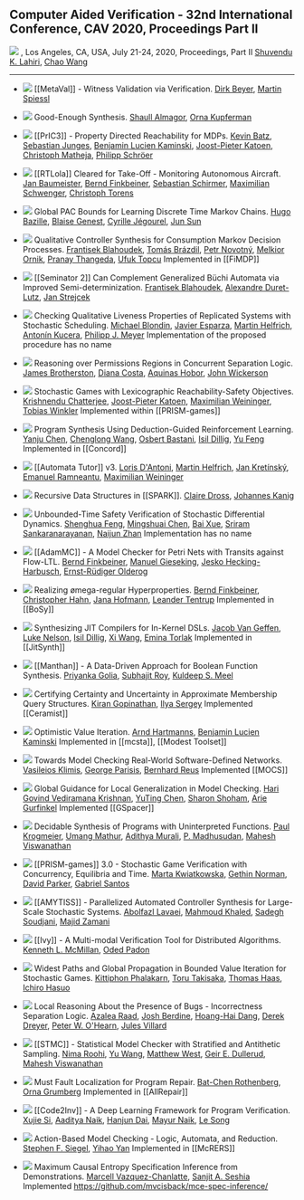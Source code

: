 ## Computer Aided Verification - 32nd International Conference, CAV 2020,  Proceedings Part II
[![](https://dblp.uni-trier.de/img/paper-oa.dark.hollow.16x16.png)](https://doi.org/https://doi.org/10.1007/978-3-030-53291-8) , Los Angeles, CA, USA, July 21-24, 2020, Proceedings, Part II 
[Shuvendu K. Lahiri](https://dblp.uni-trier.de/pid/32/2903.html), [Chao Wang](https://dblp.uni-trier.de/pid/w/ChaoWang.html)

---
-   [![](https://dblp.uni-trier.de/img/paper-oa.dark.hollow.16x16.png)](https://doi.org/https://doi.org/10.1007/978-3-030-53291-8_10) [[MetaVal]] - Witness Validation via Verification.
    [Dirk Beyer](https://dblp.uni-trier.de/pid/b/DirkBeyer1.html), [Martin Spiessl](https://dblp.uni-trier.de/pid/269/9790.html)

-   [![](https://dblp.uni-trier.de/img/paper-oa.dark.hollow.16x16.png)](https://doi.org/https://doi.org/10.1007/978-3-030-53291-8_28) Good-Enough Synthesis.
    [Shaull Almagor](https://dblp.uni-trier.de/pid/88/8556.html), [Orna Kupferman](https://dblp.uni-trier.de/pid/k/OrnaKupferman.html)

-   [![](https://dblp.uni-trier.de/img/paper-oa.dark.hollow.16x16.png)](https://doi.org/https://doi.org/10.1007/978-3-030-53291-8_27) [[PrIC3]] - Property Directed Reachability for MDPs.
    [Kevin Batz](https://dblp.uni-trier.de/pid/215/5068.html), [Sebastian Junges](https://dblp.uni-trier.de/pid/115/4386.html), [Benjamin Lucien Kaminski](https://dblp.uni-trier.de/pid/39/9937.html), [Joost-Pieter Katoen](https://dblp.uni-trier.de/pid/k/JoostPieterKatoen.html), [Christoph Matheja](https://dblp.uni-trier.de/pid/172/5070.html), [Philipp Schröer](https://dblp.uni-trier.de/pid/264/0074.html)

-   [![](https://dblp.uni-trier.de/img/paper-oa.dark.hollow.16x16.png)](https://doi.org/https://doi.org/10.1007/978-3-030-53291-8_3) [[RTLola]] Cleared for Take-Off - Monitoring Autonomous Aircraft.
    [Jan Baumeister](https://dblp.uni-trier.de/pid/253/1662.html), [Bernd Finkbeiner](https://dblp.uni-trier.de/pid/73/4443.html), [Sebastian Schirmer](https://dblp.uni-trier.de/pid/185/8889.html), [Maximilian Schwenger](https://dblp.uni-trier.de/pid/191/6041.html), [Christoph Torens](https://dblp.uni-trier.de/pid/33/9870.html)

-   [![](https://dblp.uni-trier.de/img/paper-oa.dark.hollow.16x16.png)](https://doi.org/https://doi.org/10.1007/978-3-030-53291-8_17) Global PAC Bounds for Learning Discrete Time Markov Chains.
    [Hugo Bazille](https://dblp.uni-trier.de/pid/150/7498.html), [Blaise Genest](https://dblp.uni-trier.de/pid/59/6859.html), [Cyrille Jégourel](https://dblp.uni-trier.de/pid/33/10826.html), [Jun Sun](https://dblp.uni-trier.de/pid/s/JunSun1.html)

-   [![](https://dblp.uni-trier.de/img/paper-oa.dark.hollow.16x16.png)](https://doi.org/https://doi.org/10.1007/978-3-030-53291-8_22) Qualitative Controller Synthesis for Consumption Markov Decision Processes.
    [Frantisek Blahoudek](https://dblp.uni-trier.de/pid/131/6892.html), [Tomás Brázdil](https://dblp.uni-trier.de/pid/18/3197.html), [Petr Novotný](https://dblp.uni-trier.de/pid/91/10961.html), [Melkior Ornik](https://dblp.uni-trier.de/pid/175/9333.html), [Pranay Thangeda](https://dblp.uni-trier.de/pid/265/6126.html), [Ufuk Topcu](https://dblp.uni-trier.de/pid/12/6659.html)
	Implemented in [[FiMDP]]

-   [![](https://dblp.uni-trier.de/img/paper-oa.dark.hollow.16x16.png)](https://doi.org/https://doi.org/10.1007/978-3-030-53291-8_2) [[Seminator 2]] Can Complement Generalized Büchi Automata via Improved Semi-determinization.
    [Frantisek Blahoudek](https://dblp.uni-trier.de/pid/131/6892.html), [Alexandre Duret-Lutz](https://dblp.uni-trier.de/pid/43/6032.html), [Jan Strejcek](https://dblp.uni-trier.de/pid/37/1716.html)

-   [![](https://dblp.uni-trier.de/img/paper-oa.dark.hollow.16x16.png)](https://doi.org/https://doi.org/10.1007/978-3-030-53291-8_20) Checking Qualitative Liveness Properties of Replicated Systems with Stochastic Scheduling.
    [Michael Blondin](https://dblp.uni-trier.de/pid/117/6024.html), [Javier Esparza](https://dblp.uni-trier.de/pid/e/JEsparza.html), [Martin Helfrich](https://dblp.uni-trier.de/pid/250/9258.html), [Antonín Kucera](https://dblp.uni-trier.de/pid/k/AntoninKucera.html), [Philipp J. Meyer](https://dblp.uni-trier.de/pid/118/3833.html)
	Implementation of the proposed procedure has no name

-   [![](https://dblp.uni-trier.de/img/paper-oa.dark.hollow.16x16.png)](https://doi.org/https://doi.org/10.1007/978-3-030-53291-8_13) Reasoning over Permissions Regions in Concurrent Separation Logic.
    [James Brotherston](https://dblp.uni-trier.de/pid/77/3809.html), [Diana Costa](https://dblp.uni-trier.de/pid/156/7127-1.html), [Aquinas Hobor](https://dblp.uni-trier.de/pid/26/3410.html), [John Wickerson](https://dblp.uni-trier.de/pid/21/7915.html)

-   [![](https://dblp.uni-trier.de/img/paper-oa.dark.hollow.16x16.png)](https://doi.org/https://doi.org/10.1007/978-3-030-53291-8_21) Stochastic Games with Lexicographic Reachability-Safety Objectives.
    [Krishnendu Chatterjee](https://dblp.uni-trier.de/pid/92/5602.html), [Joost-Pieter Katoen](https://dblp.uni-trier.de/pid/k/JoostPieterKatoen.html), [Maximilian Weininger](https://dblp.uni-trier.de/pid/194/2910.html), [Tobias Winkler](https://dblp.uni-trier.de/pid/66/750.html)
	Implemented within [[PRISM-games]]

-   [![](https://dblp.uni-trier.de/img/paper-oa.dark.hollow.16x16.png)](https://doi.org/https://doi.org/10.1007/978-3-030-53291-8_30) Program Synthesis Using Deduction-Guided Reinforcement Learning.
    [Yanju Chen](https://dblp.uni-trier.de/pid/05/4034.html), [Chenglong Wang](https://dblp.uni-trier.de/pid/94/9817.html), [Osbert Bastani](https://dblp.uni-trier.de/pid/21/11275.html), [Isil Dillig](https://dblp.uni-trier.de/pid/85/3688.html), [Yu Feng](https://dblp.uni-trier.de/pid/30/4550.html)
	Implemented in [[Concord]]

-   [![](https://dblp.uni-trier.de/img/paper-oa.dark.hollow.16x16.png)](https://doi.org/https://doi.org/10.1007/978-3-030-53291-8_1) [[Automata Tutor]] v3.
    [Loris D'Antoni](https://dblp.uni-trier.de/pid/85/770.html), [Martin Helfrich](https://dblp.uni-trier.de/pid/250/9258.html), [Jan Kretínský](https://dblp.uni-trier.de/pid/95/6511.html), [Emanuel Ramneantu](https://dblp.uni-trier.de/pid/264/5096.html), [Maximilian Weininger](https://dblp.uni-trier.de/pid/194/2910.html)

-   [![](https://dblp.uni-trier.de/img/paper-oa.dark.hollow.16x16.png)](https://doi.org/https://doi.org/10.1007/978-3-030-53291-8_11) Recursive Data Structures in [[SPARK]].
    [Claire Dross](https://dblp.uni-trier.de/pid/07/9840.html), [Johannes Kanig](https://dblp.uni-trier.de/pid/70/225.html)

-   [![](https://dblp.uni-trier.de/img/paper-oa.dark.hollow.16x16.png)](https://doi.org/https://doi.org/10.1007/978-3-030-53291-8_18) Unbounded-Time Safety Verification of Stochastic Differential Dynamics.
    [Shenghua Feng](https://dblp.uni-trier.de/pid/232/3100.html), [Mingshuai Chen](https://dblp.uni-trier.de/pid/169/1207.html), [Bai Xue](https://dblp.uni-trier.de/pid/74/2716-1.html), [Sriram Sankaranarayanan](https://dblp.uni-trier.de/pid/82/1542.html), [Naijun Zhan](https://dblp.uni-trier.de/pid/63/1911.html)
	Implementation has no name

-   [![](https://dblp.uni-trier.de/img/paper-oa.dark.hollow.16x16.png)](https://doi.org/https://doi.org/10.1007/978-3-030-53291-8_5) [[AdamMC]] - A Model Checker for Petri Nets with Transits against Flow-LTL.
    [Bernd Finkbeiner](https://dblp.uni-trier.de/pid/73/4443.html), [Manuel Gieseking](https://dblp.uni-trier.de/pid/165/2732.html), [Jesko Hecking-Harbusch](https://dblp.uni-trier.de/pid/210/2559.html), [Ernst-Rüdiger Olderog](https://dblp.uni-trier.de/pid/o/ErnstRudigerOlderog.html)

-   [![](https://dblp.uni-trier.de/img/paper-oa.dark.hollow.16x16.png)](https://doi.org/https://doi.org/10.1007/978-3-030-53291-8_4) Realizing ømega-regular Hyperproperties.
    [Bernd Finkbeiner](https://dblp.uni-trier.de/pid/73/4443.html), [Christopher Hahn](https://dblp.uni-trier.de/pid/91/9661.html), [Jana Hofmann](https://dblp.uni-trier.de/pid/246/5631.html), [Leander Tentrup](https://dblp.uni-trier.de/pid/143/2715.html)
	Implemented in [[BoSy]]

-   [![](https://dblp.uni-trier.de/img/paper-oa.dark.hollow.16x16.png)](https://doi.org/https://doi.org/10.1007/978-3-030-53291-8_29) Synthesizing JIT Compilers for In-Kernel DSLs.
    [Jacob Van Geffen](https://dblp.uni-trier.de/pid/190/7037.html), [Luke Nelson](https://dblp.uni-trier.de/pid/194/6735.html), [Isil Dillig](https://dblp.uni-trier.de/pid/85/3688.html), [Xi Wang](https://dblp.uni-trier.de/pid/08/5760-5.html), [Emina Torlak](https://dblp.uni-trier.de/pid/55/1457.html)
	Implemented in [[JitSynth]]

-   [![](https://dblp.uni-trier.de/img/paper-oa.dark.hollow.16x16.png)](https://doi.org/https://doi.org/10.1007/978-3-030-53291-8_31) [[Manthan]] - A Data-Driven Approach for Boolean Function Synthesis.
    [Priyanka Golia](https://dblp.uni-trier.de/pid/265/6125.html), [Subhajit Roy](https://dblp.uni-trier.de/pid/95/621.html), [Kuldeep S. Meel](https://dblp.uni-trier.de/pid/129/1623.html)

-   [![](https://dblp.uni-trier.de/img/paper-oa.dark.hollow.16x16.png)](https://doi.org/https://doi.org/10.1007/978-3-030-53291-8_16) Certifying Certainty and Uncertainty in Approximate Membership Query Structures.
    [Kiran Gopinathan](https://dblp.uni-trier.de/pid/218/7694.html), [Ilya Sergey](https://dblp.uni-trier.de/pid/77/9770.html)
	Implemented [[Ceramist]]

-   [![](https://dblp.uni-trier.de/img/paper-oa.dark.hollow.16x16.png)](https://doi.org/https://doi.org/10.1007/978-3-030-53291-8_26) Optimistic Value Iteration.
    [Arnd Hartmanns](https://dblp.uni-trier.de/pid/89/7952.html), [Benjamin Lucien Kaminski](https://dblp.uni-trier.de/pid/39/9937.html)
	Implemented in [[mcsta]], [[Modest Toolset]]

-   [![](https://dblp.uni-trier.de/img/paper-oa.dark.hollow.16x16.png)](https://doi.org/https://doi.org/10.1007/978-3-030-53291-8_8) Towards Model Checking Real-World Software-Defined Networks.
    [Vasileios Klimis](https://dblp.uni-trier.de/pid/263/6824.html), [George Parisis](https://dblp.uni-trier.de/pid/12/4999.html), [Bernhard Reus](https://dblp.uni-trier.de/pid/28/3100.html)
	Implemented [[MOCS]]

-   [![](https://dblp.uni-trier.de/img/paper-oa.dark.hollow.16x16.png)](https://doi.org/https://doi.org/10.1007/978-3-030-53291-8_7) Global Guidance for Local Generalization in Model Checking.
    [Hari Govind Vediramana Krishnan](https://dblp.uni-trier.de/pid/204/2535.html), [YuTing Chen](https://dblp.uni-trier.de/pid/266/1508.html), [Sharon Shoham](https://dblp.uni-trier.de/pid/92/128.html), [Arie Gurfinkel](https://dblp.uni-trier.de/pid/44/3532.html)
	Implemented [[GSpacer]]

-   [![](https://dblp.uni-trier.de/img/paper-oa.dark.hollow.16x16.png)](https://doi.org/https://doi.org/10.1007/978-3-030-53291-8_32) Decidable Synthesis of Programs with Uninterpreted Functions.
    [Paul Krogmeier](https://dblp.uni-trier.de/pid/244/2375.html), [Umang Mathur](https://dblp.uni-trier.de/pid/137/7835.html), [Adithya Murali](https://dblp.uni-trier.de/pid/234/8538.html), [P. Madhusudan](https://dblp.uni-trier.de/pid/m/PMadhusudan.html), [Mahesh Viswanathan](https://dblp.uni-trier.de/pid/23/2759-1.html)

-   [![](https://dblp.uni-trier.de/img/paper-oa.dark.hollow.16x16.png)](https://doi.org/https://doi.org/10.1007/978-3-030-53291-8_25) [[PRISM-games]] 3.0 - Stochastic Game Verification with Concurrency, Equilibria and Time.
    [Marta Kwiatkowska](https://dblp.uni-trier.de/pid/k/MartaZKwiatkowska.html), [Gethin Norman](https://dblp.uni-trier.de/pid/59/1659.html), [David Parker](https://dblp.uni-trier.de/pid/33/3095.html), [Gabriel Santos](https://dblp.uni-trier.de/pid/19/7786.html)

-   [![](https://dblp.uni-trier.de/img/paper-oa.dark.hollow.16x16.png)](https://doi.org/https://doi.org/10.1007/978-3-030-53291-8_24) [[AMYTISS]] - Parallelized Automated Controller Synthesis for Large-Scale Stochastic Systems.
    [Abolfazl Lavaei](https://dblp.uni-trier.de/pid/202/7474.html), [Mahmoud Khaled](https://dblp.uni-trier.de/pid/153/9945.html), [Sadegh Soudjani](https://dblp.uni-trier.de/pid/23/10279.html), [Majid Zamani](https://dblp.uni-trier.de/pid/34/9188.html)

-   [![](https://dblp.uni-trier.de/img/paper-oa.dark.hollow.16x16.png)](https://doi.org/https://doi.org/10.1007/978-3-030-53291-8_12) [[Ivy]] - A Multi-modal Verification Tool for Distributed Algorithms.
    [Kenneth L. McMillan](https://dblp.uni-trier.de/pid/m/KennethLMcMillan.html), [Oded Padon](https://dblp.uni-trier.de/pid/155/8122.html)

-   [![](https://dblp.uni-trier.de/img/paper-oa.dark.hollow.16x16.png)](https://doi.org/https://doi.org/10.1007/978-3-030-53291-8_19) Widest Paths and Global Propagation in Bounded Value Iteration for Stochastic Games.
    [Kittiphon Phalakarn](https://dblp.uni-trier.de/pid/187/5700.html), [Toru Takisaka](https://dblp.uni-trier.de/pid/156/0024.html), [Thomas Haas](https://dblp.uni-trier.de/pid/115/7079.html), [Ichiro Hasuo](https://dblp.uni-trier.de/pid/26/4542.html)

-   [![](https://dblp.uni-trier.de/img/paper-oa.dark.hollow.16x16.png)](https://doi.org/https://doi.org/10.1007/978-3-030-53291-8_14) Local Reasoning About the Presence of Bugs - Incorrectness Separation Logic.
    [Azalea Raad](https://dblp.uni-trier.de/pid/84/9528.html), [Josh Berdine](https://dblp.uni-trier.de/pid/61/1623.html), [Hoang-Hai Dang](https://dblp.uni-trier.de/pid/201/8129.html), [Derek Dreyer](https://dblp.uni-trier.de/pid/d/DerekDreyer.html), [Peter W. O'Hearn](https://dblp.uni-trier.de/pid/o/PeterWOHearn.html), [Jules Villard](https://dblp.uni-trier.de/pid/79/6376.html)

-   [![](https://dblp.uni-trier.de/img/paper-oa.dark.hollow.16x16.png)](https://doi.org/https://doi.org/10.1007/978-3-030-53291-8_23) [[STMC]] - Statistical Model Checker with Stratified and Antithetic Sampling.
    [Nima Roohi](https://dblp.uni-trier.de/pid/93/7539.html), [Yu Wang](https://dblp.uni-trier.de/pid/02/5889-44.html), [Matthew West](https://dblp.uni-trier.de/pid/16/1726-1.html), [Geir E. Dullerud](https://dblp.uni-trier.de/pid/d/GeirEDullerud.html), [Mahesh Viswanathan](https://dblp.uni-trier.de/pid/23/2759-1.html)

-   [![](https://dblp.uni-trier.de/img/paper-oa.dark.hollow.16x16.png)](https://doi.org/https://doi.org/10.1007/978-3-030-53291-8_33) Must Fault Localization for Program Repair.
    [Bat-Chen Rothenberg](https://dblp.uni-trier.de/pid/189/1034.html), [Orna Grumberg](https://dblp.uni-trier.de/pid/g/OrnaGrumberg.html)
	Implemented in [[AllRepair]]

-   [![](https://dblp.uni-trier.de/img/paper-oa.dark.hollow.16x16.png)](https://doi.org/https://doi.org/10.1007/978-3-030-53291-8_9) [[Code2Inv]] - A Deep Learning Framework for Program Verification.
    [Xujie Si](https://dblp.uni-trier.de/pid/142/8449.html), [Aaditya Naik](https://dblp.uni-trier.de/pid/269/9481.html), [Hanjun Dai](https://dblp.uni-trier.de/pid/144/7311.html), [Mayur Naik](https://dblp.uni-trier.de/pid/92/6794.html), [Le Song](https://dblp.uni-trier.de/pid/94/3481.html)

-   [![](https://dblp.uni-trier.de/img/paper-oa.dark.hollow.16x16.png)](https://doi.org/https://doi.org/10.1007/978-3-030-53291-8_6) Action-Based Model Checking - Logic, Automata, and Reduction.
    [Stephen F. Siegel](https://dblp.uni-trier.de/pid/50/540.html), [Yihao Yan](https://dblp.uni-trier.de/pid/269/9604.html)
	Implemented in [[McRERS]]

-   [![](https://dblp.uni-trier.de/img/paper-oa.dark.hollow.16x16.png)](https://doi.org/https://doi.org/10.1007/978-3-030-53291-8_15) Maximum Causal Entropy Specification Inference from Demonstrations.
    [Marcell Vazquez-Chanlatte](https://dblp.uni-trier.de/pid/192/1518.html), [Sanjit A. Seshia](https://dblp.uni-trier.de/pid/s/SanjitASeshia.html)
	Implemented https://github.com/mvcisback/mce-spec-inference/

